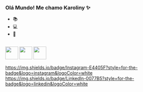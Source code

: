### Olá Mundo! Me chamo Karoliny ✨

- 📚
- 💻
- 💜


<div style="display": online_block><br>
<img aling="center" height:"30" width="40" src="https://cdn.jsdelivr.net/gh/devicons/devicon/icons/html5/html5-plain-wordmark.svg" />
<img aling="center" height:"30" width="40" src="https://cdn.jsdelivr.net/gh/devicons/devicon/icons/css3/css3-plain-wordmark.svg" />
<img aling="center" height:"30" width="40" src="https://cdn.jsdelivr.net/gh/devicons/devicon/icons/javascript/javascript-plain.svg" />
</div>
          
                   
https://img.shields.io/badge/Instagram-E4405F?style=for-the-badge&logo=instagram&logoColor=white
https://img.shields.io/badge/LinkedIn-0077B5?style=for-the-badge&logo=linkedin&logoColor=white

## 

